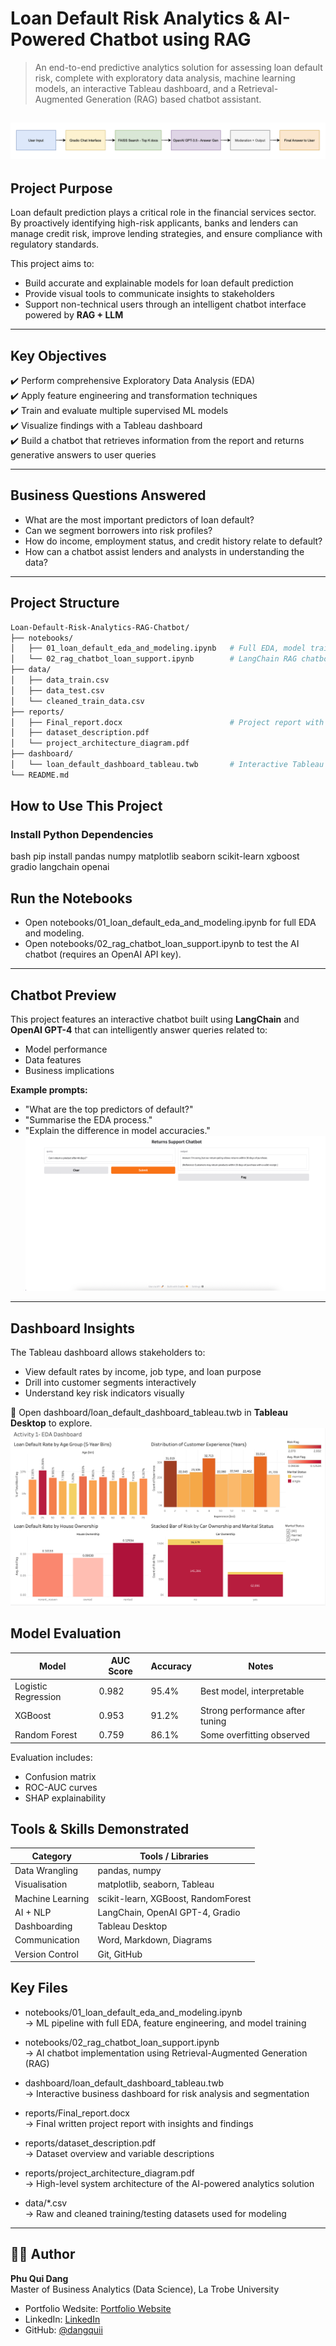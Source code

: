 # Loan Default Risk Analytics & AI-Powered Chatbot using RAG

> An end-to-end predictive analytics solution for assessing loan default risk, complete with exploratory data analysis, machine learning models, an interactive Tableau dashboard, and a Retrieval-Augmented Generation (RAG) based chatbot assistant.

![Architecture Diagram](reports/project_architecture_diagram.png)
---

## Project Purpose

Loan default prediction plays a critical role in the financial services sector. By proactively identifying high-risk applicants, banks and lenders can manage credit risk, improve lending strategies, and ensure compliance with regulatory standards.

This project aims to:
- Build accurate and explainable models for loan default prediction
- Provide visual tools to communicate insights to stakeholders
- Support non-technical users through an intelligent chatbot interface powered by **RAG + LLM**

---

## Key Objectives

✔️ Perform comprehensive Exploratory Data Analysis (EDA)  
✔️ Apply feature engineering and transformation techniques  
✔️ Train and evaluate multiple supervised ML models  
✔️ Visualize findings with a Tableau dashboard  
✔️ Build a chatbot that retrieves information from the report and returns generative answers to user queries

---

## Business Questions Answered

- What are the most important predictors of loan default?
- Can we segment borrowers into risk profiles?
- How do income, employment status, and credit history relate to default?
- How can a chatbot assist lenders and analysts in understanding the data?

---

## Project Structure

```bash
Loan-Default-Risk-Analytics-RAG-Chatbot/
├── notebooks/
│   ├── 01_loan_default_eda_and_modeling.ipynb   # Full EDA, model training and evaluation
│   └── 02_rag_chatbot_loan_support.ipynb        # LangChain RAG chatbot code
├── data/
│   ├── data_train.csv
│   ├── data_test.csv
│   └── cleaned_train_data.csv
├── reports/
│   ├── Final_report.docx                        # Project report with results & discussion
│   ├── dataset_description.pdf
│   └── project_architecture_diagram.pdf
├── dashboard/
│   └── loan_default_dashboard_tableau.twb       # Interactive Tableau file
└── README.md
```

## How to Use This Project

### Install Python Dependencies
bash
pip install pandas numpy matplotlib seaborn scikit-learn xgboost gradio langchain openai

## Run the Notebooks

- Open notebooks/01_loan_default_eda_and_modeling.ipynb for full EDA and modeling.
- Open notebooks/02_rag_chatbot_loan_support.ipynb to test the AI chatbot (requires an OpenAI API key).

---

## Chatbot Preview

This project features an interactive chatbot built using **LangChain** and **OpenAI GPT-4** that can intelligently answer queries related to:

- Model performance  
- Data features  
- Business implications  

**Example prompts:**

- "What are the top predictors of default?"
- "Summarise the EDA process."
- "Explain the difference in model accuracies."
![Chatbot](reports/chatbot1.png)

---

## Dashboard Insights

The Tableau dashboard allows stakeholders to:

- View default rates by income, job type, and loan purpose  
- Drill into customer segments interactively  
- Understand key risk indicators visually  

📂 Open dashboard/loan_default_dashboard_tableau.twb in **Tableau Desktop** to explore.
![TableauDashboard](reports/dashboard_twb.png)

## Model Evaluation

| Model               | AUC Score | Accuracy | Notes                            |
|--------------------|-----------|----------|----------------------------------|
| Logistic Regression| 0.982     | 95.4%    | Best model, interpretable        |
| XGBoost            | 0.953     | 91.2%    | Strong performance after tuning  |
| Random Forest      | 0.759     | 86.1%    | Some overfitting observed        |

Evaluation includes:
- Confusion matrix
- ROC-AUC curves
- SHAP explainability

## Tools & Skills Demonstrated

| Category         | Tools / Libraries                           |
|------------------|---------------------------------------------|
| Data Wrangling   | pandas, numpy                           |
| Visualisation    | matplotlib, seaborn, Tableau          |
| Machine Learning | scikit-learn, XGBoost, RandomForest   |
| AI + NLP         | LangChain, OpenAI GPT-4, Gradio       |
| Dashboarding     | Tableau Desktop                           |
| Communication    | Word, Markdown, Diagrams              |
| Version Control  | Git, GitHub                             |

## Key Files

- notebooks/01_loan_default_eda_and_modeling.ipynb  
  → ML pipeline with full EDA, feature engineering, and model training

- notebooks/02_rag_chatbot_loan_support.ipynb  
  → AI chatbot implementation using Retrieval-Augmented Generation (RAG)

- dashboard/loan_default_dashboard_tableau.twb  
  → Interactive business dashboard for risk analysis and segmentation

- reports/Final_report.docx  
  → Final written project report with insights and findings

- reports/dataset_description.pdf  
  → Dataset overview and variable descriptions

- reports/project_architecture_diagram.pdf  
  → High-level system architecture of the AI-powered analytics solution

- data/*.csv  
  → Raw and cleaned training/testing datasets used for modeling

---

## 🙋‍♂️ Author

**Phu Qui Dang**  
Master of Business Analytics (Data Science), La Trobe University  

- Portfolio Wedsite: [Portfolio Website](https://quidangthedataanalyst.framer.website/)  
- LinkedIn: [LinkedIn](https://www.linkedin.com/in/phuquidang/)  
- GitHub: [@dangquii](https://github.com/dangquii)
